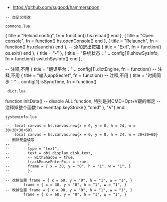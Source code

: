 - https://github.com/sugood/hammerspoon
```
-- 自定义修改

commons.lua
```
{ title = "Reload config", fn = function() hs.reload()   end },
        { title = "Open console", fn = function() hs.openConsole() end },
        { title = "Relaunch", fn = function() hs.relaunch() end },
-- 添加退出按钮
        { title = "Exit", fn = function() os.exit() end },
        { title = "-" },
        { title = "系统状态：" .. config[1].showSysInfo, fn = function()
            switchSysInfo()
        end },

-- 注释,不用  { title = "翻译平台：" .. config[1].dictEngine, fn = function()
-- 注释,不用  { title = "输入appSecret", fn = function()
-- 注释,不用  { title = "时间同步：" .. config[1].isSyncTime, fn = function()
```
 dict.lua
```
function initData()
-- disable ALL function, 特别是对CMD+Opt+V键的绑定
-- 注释掉整个函数   hs.eventtap.keyStroke({ "cmd" }, "V")
end
```
systeminfo.lua
``
--  local canvas = hs.canvas.new{x = 0, y = 0, h = 24, w = 30+30+30+60}
    local canvas = hs.canvas.new{x = 0, y = 0, h = 24, w = 30+30+60}
-- 删除硬盘读写
--        {
--        type = "text",
--        text = obj.display_disk_text,
--        -- withShadow = true,
--        trackMouseEnterExit = true,
--        frame = { x = 30, y = "0", h = "1", w = "1", }
--        },

-- 改掉位置 frame = { x = 60, y = "0", h = "1", w = "1", }
        frame = { x = 30, y = "0", h = "1", w = "1", }
-- 改掉位置 frame = { x = 90, y = "0", h = "1", w = "1", }
        frame = { x = 60, y = "0", h = "1", w = "1", }

```
